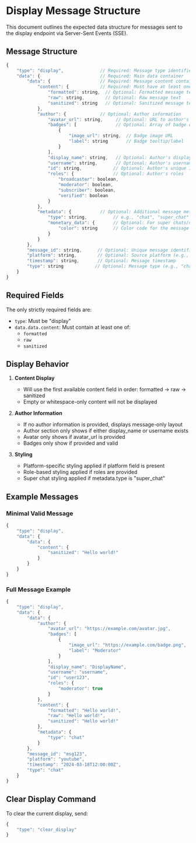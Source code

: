 # Display Message Structure

This document outlines the expected data structure for messages sent to the display endpoint via Server-Sent Events (SSE).

## Message Structure

```javascript
{
    "type": "display",              // Required: Message type identifier
    "data": {                       // Required: Main data container
        "data": {                   // Required: Message content container
            "content": {            // Required: Must have at least one of these content fields
                "formatted": string,  // Optional: Formatted message text
                "raw": string,        // Optional: Raw message text
                "sanitized": string   // Optional: Sanitized message text
            },
            "author": {             // Optional: Author information
                "avatar_url": string,     // Optional: URL to author's avatar image
                "badges": [               // Optional: Array of badge objects
                    {
                        "image_url": string,  // Badge image URL
                        "label": string       // Badge tooltip/label
                    }
                ],
                "display_name": string,   // Optional: Author's display name
                "username": string,       // Optional: Author's username
                "id": string,            // Optional: Author's unique ID
                "roles": {               // Optional: Author's roles
                    "broadcaster": boolean,
                    "moderator": boolean,
                    "subscriber": boolean,
                    "verified": boolean
                }
            },
            "metadata": {           // Optional: Additional message metadata
                "type": string,          // e.g., "chat", "super_chat"
                "monetary_data": {       // Optional: For super chats/donations
                    "color": string      // Color code for the message background
                }
            }
        },
        "message_id": string,      // Optional: Unique message identifier
        "platform": string,        // Optional: Source platform (e.g., "youtube", "twitch")
        "timestamp": string,       // Optional: Message timestamp
        "type": string            // Optional: Message type (e.g., "chat")
    }
}
```

## Required Fields

The only strictly required fields are:
- `type`: Must be "display"
- `data.data.content`: Must contain at least one of:
  - `formatted`
  - `raw`
  - `sanitized`

## Display Behavior

1. **Content Display**
   - Will use the first available content field in order: formatted → raw → sanitized
   - Empty or whitespace-only content will not be displayed

2. **Author Information**
   - If no author information is provided, displays message-only layout
   - Author section only shows if either display_name or username exists
   - Avatar only shows if avatar_url is provided
   - Badges only show if provided and valid

3. **Styling**
   - Platform-specific styling applied if platform field is present
   - Role-based styling applied if roles are provided
   - Super chat styling applied if metadata.type is "super_chat"

## Example Messages

### Minimal Valid Message
```javascript
{
    "type": "display",
    "data": {
        "data": {
            "content": {
                "sanitized": "Hello world!"
            }
        }
    }
}
```

### Full Message Example
```javascript
{
    "type": "display",
    "data": {
        "data": {
            "author": {
                "avatar_url": "https://example.com/avatar.jpg",
                "badges": [
                    {
                        "image_url": "https://example.com/badge.png",
                        "label": "Moderator"
                    }
                ],
                "display_name": "DisplayName",
                "username": "username",
                "id": "user123",
                "roles": {
                    "moderator": true
                }
            },
            "content": {
                "formatted": "Hello world!",
                "raw": "Hello world!",
                "sanitized": "Hello world!"
            },
            "metadata": {
                "type": "chat"
            }
        },
        "message_id": "msg123",
        "platform": "youtube",
        "timestamp": "2024-03-18T12:00:00Z",
        "type": "chat"
    }
}
```

## Clear Display Command

To clear the current display, send:
```javascript
{
    "type": "clear_display"
}
``` 